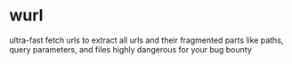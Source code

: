 # wurl
ultra-fast fetch urls to extract all urls and their fragmented parts like paths, query parameters, and files highly dangerous for your bug bounty
